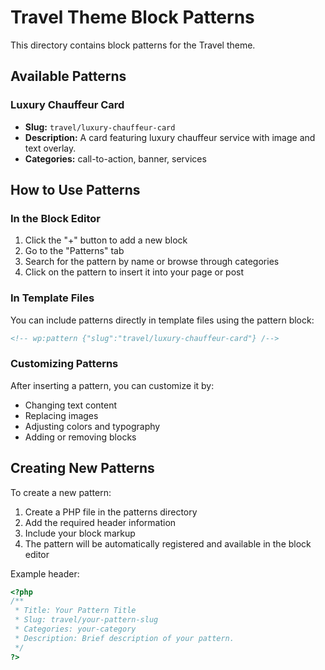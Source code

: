 # Travel Theme Block Patterns

This directory contains block patterns for the Travel theme.

## Available Patterns

### Luxury Chauffeur Card
- **Slug:** `travel/luxury-chauffeur-card`
- **Description:** A card featuring luxury chauffeur service with image and text overlay.
- **Categories:** call-to-action, banner, services

## How to Use Patterns

### In the Block Editor
1. Click the "+" button to add a new block
2. Go to the "Patterns" tab
3. Search for the pattern by name or browse through categories
4. Click on the pattern to insert it into your page or post

### In Template Files
You can include patterns directly in template files using the pattern block:

```html
<!-- wp:pattern {"slug":"travel/luxury-chauffeur-card"} /-->
```

### Customizing Patterns
After inserting a pattern, you can customize it by:
- Changing text content
- Replacing images
- Adjusting colors and typography
- Adding or removing blocks

## Creating New Patterns
To create a new pattern:
1. Create a PHP file in the patterns directory
2. Add the required header information
3. Include your block markup
4. The pattern will be automatically registered and available in the block editor

Example header:
```php
<?php
/**
 * Title: Your Pattern Title
 * Slug: travel/your-pattern-slug
 * Categories: your-category
 * Description: Brief description of your pattern.
 */
?>
``` 